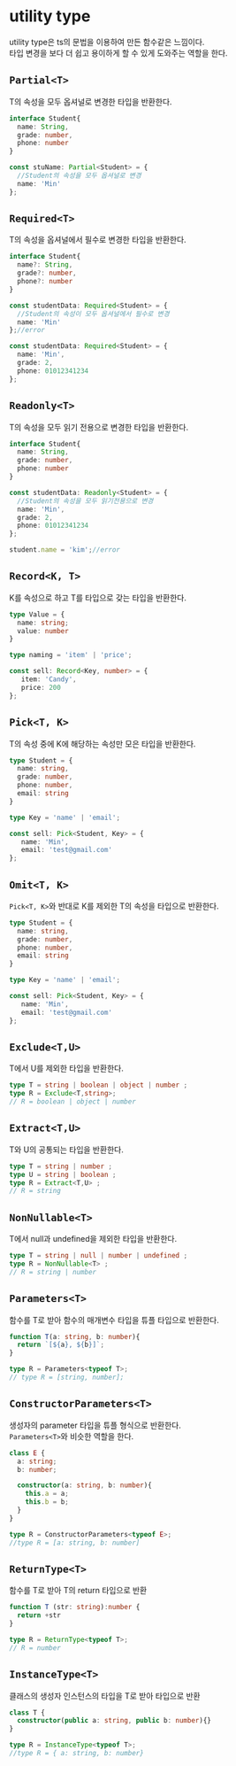 # utility type
utility type은 ts의 문법을 이용하여 만든 함수같은 느낌이다.  
타입 변경을 보다 더 쉽고 용이하게 할 수 있게 도와주는 역할을 한다.  

## `Partial<T>`
T의 속성을 모두 옵셔널로 변경한 타입을 반환한다.  
```ts
interface Student{
  name: String,
  grade: number,
  phone: number
}

const stuName: Partial<Student> = {
  //Student의 속성을 모두 옵셔널로 변경
  name: 'Min'
};
```

## `Required<T>`
T의 속성을 옵셔널에서 필수로 변경한 타입을 반환한다.  
```ts
interface Student{
  name?: String,
  grade?: number,
  phone?: number
}

const studentData: Required<Student> = { 
  //Student의 속성이 모두 옵셔널에서 필수로 변경
  name: 'Min'
};//error

const studentData: Required<Student> = {
  name: 'Min',
  grade: 2,
  phone: 01012341234
};
```

## `Readonly<T>`
T의 속성을 모두 읽기 전용으로 변경한 타입을 반환한다.  
```ts
interface Student{
  name: String,
  grade: number,
  phone: number
}

const studentData: Readonly<Student> = { 
  //Student의 속성을 모두 읽기전용으로 변경
  name: 'Min',
  grade: 2,
  phone: 01012341234
};

student.name = 'kim';//error
```

## `Record<K, T>`
K를 속성으로 하고 T를 타입으로 갖는 타입을 반환한다.
```ts
type Value = {
  name: string;
  value: number
}

type naming = 'item' | 'price';

const sell: Record<Key, number> = {
   item: 'Candy',
   price: 200
};
```

## `Pick<T, K>`
T의 속성 중에 K에 해당하는 속성만 모은 타입을 반환한다.
```ts
type Student = {
  name: string,
  grade: number,
  phone: number,
  email: string
}

type Key = 'name' | 'email';

const sell: Pick<Student, Key> = {
   name: 'Min',
   email: 'test@gmail.com'
};
```

## `Omit<T, K>`
`Pick<T, K>`와 반대로 K를 제외한 T의 속성을 타입으로 반환한다.  
```ts
type Student = {
  name: string,
  grade: number,
  phone: number,
  email: string
}

type Key = 'name' | 'email';

const sell: Pick<Student, Key> = {
   name: 'Min',
   email: 'test@gmail.com'
};
```

## `Exclude<T,U>`
T에서 U를 제외한 타입을 반환한다.
```ts
type T = string | boolean | object | number ;
type R = Exclude<T,string>;
// R = boolean | object | number
```

## `Extract<T,U>`
T와 U의 공통되는 타입을 반환한다.
```ts
type T = string | number ;
type U = string | boolean ;
type R = Extract<T,U> ;
// R = string
```

## `NonNullable<T>`
T에서 null과 undefined을 제외한 타입을 반환한다.
```ts 
type T = string | null | number | undefined ;
type R = NonNullable<T> ;
// R = string | number
```

## `Parameters<T>`
함수를 T로 받아 함수의 매개변수 타입을 튜플 타입으로 반환한다.
```ts
function T(a: string, b: number){
  return `[${a}, ${b}]`;
}

type R = Parameters<typeof T>;
// type R = [string, number];
```

## `ConstructorParameters<T>`
생성자의 parameter 타입을 튜플 형식으로 반환한다.  
`Parameters<T>`와 비슷한 역할을 한다.
```ts
class E {
  a: string;
  b: number;

  constructor(a: string, b: number){
    this.a = a;
    this.b = b;
  }
}

type R = ConstructorParameters<typeof E>;
//type R = [a: string, b: number]
```

## `ReturnType<T>`
함수를 T로 받아 T의 return 타입으로 반환
```ts
function T (str: string):number {
  return +str
}

type R = ReturnType<typeof T>;
// R = number
```

## `InstanceType<T>`
클래스의 생성자 인스턴스의 타입을 T로 받아 타입으로 반환
```ts
class T {
  constructor(public a: string, public b: number){}
}

type R = InstanceType<typeof T>;
//type R = { a: string, b: number}
```
